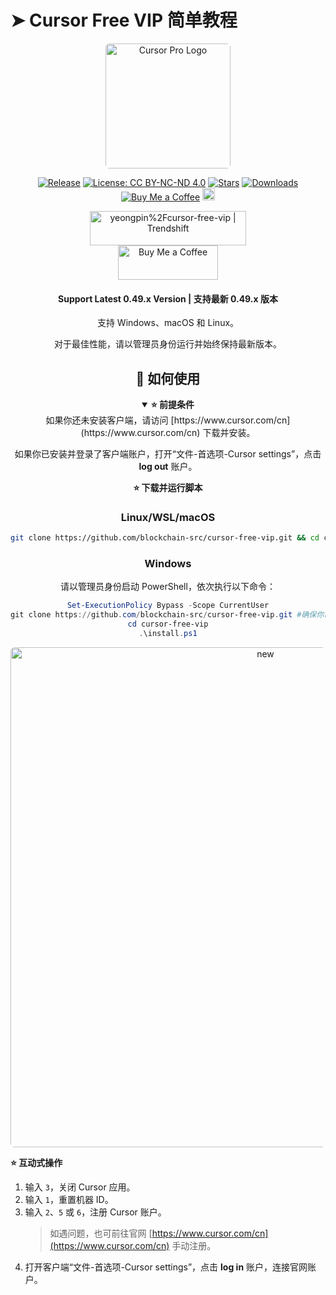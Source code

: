 # ➤ Cursor Free VIP 简单教程

<div align="center">
<p align="center">
  <img src="./images/logo.png" alt="Cursor Pro Logo" width="200" style="border-radius: 6px;"/>
</p>

<p align="center">

[![Release](https://img.shields.io/endpoint?url=https://api.pinstudios.net/api/badges/release/yeongpin/cursor-free-vip)](https://github.com/yeongpin/cursor-free-vip/releases/latest)
[![License: CC BY-NC-ND 4.0](https://img.shields.io/badge/License-CC_BY--NC--ND_4.0-lightgrey.svg)](https://creativecommons.org/licenses/by-nc-nd/4.0/)
[![Stars](https://img.shields.io/endpoint?url=https://api.pinstudios.net/api/badges/stars/yeongpin/cursor-free-vip)](https://github.com/yeongpin/cursor-free-vip/stargazers)
[![Downloads](https://img.shields.io/endpoint?url=https://api.pinstudios.net/api/badges/downloads/yeongpin/cursor-free-vip/total)](https://github.com/yeongpin/cursor-free-vip/releases/latest)
<a href="https://buymeacoffee.com/yeongpin" target="_blank"><img alt="Buy Me a Coffee" src="https://img.shields.io/badge/Buy%20Me%20a%20Coffee-Support%20Me-FFDA33"></a>
 [<img src="https://devin.ai/assets/deepwiki-badge.png" alt="Ask DeepWiki.com" height="20"/>](https://deepwiki.com/yeongpin/cursor-free-vip)

</p>


<a href="https://trendshift.io/repositories/13425" target="_blank"><img src="https://trendshift.io/api/badge/repositories/13425" alt="yeongpin%2Fcursor-free-vip | Trendshift" style="width: 250px; height: 55px;" width="250" height="55"/></a>
<br>
<a href="https://www.buymeacoffee.com/yeongpin" target="_blank">
      <img src="https://img.buymeacoffee.com/button-api/?text=buy me a coffee&emoji=☕&slug=yeongpin&button_colour=ffda33&font_colour=000000&font_family=Bree&outline_colour=000000&coffee_colour=FFDD00&latest=2" width="160" height='55' alt="Buy Me a Coffee"/>
</a>


<h4>Support Latest 0.49.x Version | 支持最新 0.49.x 版本</h4>

支持 Windows、macOS 和 Linux。

对于最佳性能，请以管理员身份运行并始终保持最新版本。


## 👀 如何使用

<details open>
<summary><b>⭐ 前提条件</b></summary>
如果你还未安装客户端，请访问 [https://www.cursor.com/cn](https://www.cursor.com/cn) 下载并安装。

如果你已安装并登录了客户端账户，打开“文件-首选项-Cursor settings”，点击 **log out** 账户。


<summary><b>⭐ 下载并运行脚本</b></summary>

### **Linux/WSL/macOS**

```bash
git clone https://github.com/blockchain-src/cursor-free-vip.git && cd cursor-free-vip && chmod +x install.sh && ./install.sh
```

### **Windows**

请以管理员身份启动 PowerShell，依次执行以下命令：

```powershell
Set-ExecutionPolicy Bypass -Scope CurrentUser
git clone https://github.com/blockchain-src/cursor-free-vip.git #确保你已经安装了git,才能执行此命令
cd cursor-free-vip
.\install.ps1
```

<p align="center">
  <img src="./images/product_2025-04-16_10-40-21.png" alt="new" width="800" style="border-radius: 6px;"/><br>
</p>

</div>

<summary><b>⭐ 互动式操作</b></summary>

1. 输入 `3`，关闭 Cursor 应用。
2. 输入 `1`，重置机器 ID。
3. 输入 `2`、`5` 或 `6`，注册 Cursor 账户。  
   > 如遇问题，也可前往官网 [https://www.cursor.com/cn](https://www.cursor.com/cn) 手动注册。
4. 打开客户端“文件-首选项-Cursor settings”，点击 **log in** 账户，连接官网账户。
